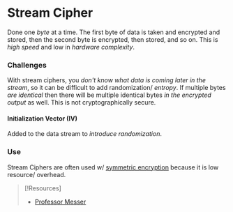 
# Stream Cipher
Done one *byte* at a time. The first byte of data is taken and encrypted and stored, then the second byte is encrypted, then stored, and so on. This is *high speed* and low in *hardware complexity*.
### Challenges
With stream ciphers, you *don't know what data is coming later in the stream*, so it can be difficult to add randomization/ *entropy*. If multiple bytes *are identical* then there will be multiple identical bytes *in the encrypted output* as well. This is not cryptographically secure.
#### Initialization Vector (IV)
Added to the data stream to *introduce randomization*.
### Use
Stream Ciphers are often used w/ [symmetric encryption](symmetric-encryption.md) because it is low resource/ overhead.

> [!Resources]
> - [Professor Messer](https://www.youtube.com/watch?v=bEOrdqLB1Io&list=PLG49S3nxzAnkL2ulFS3132mOVKuzzBxA8&index=98)